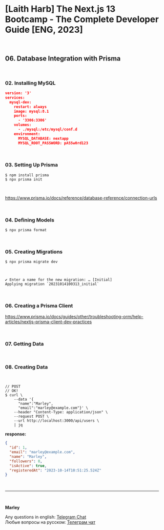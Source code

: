 # [Laith Harb] The Next.js 13 Bootcamp - The Complete Developer Guide [ENG, 2023]

<br/>

## 06. Database Integration with Prisma

<br/>

### 02. Installing MySQL

```json
version: '3'
services:
  mysql-dev:
    restart: always
    image: mysql:8.1
    ports:
      - '3306:3306'
    volumes:
      - ./mysql:/etc/mysql/conf.d
    environment:
      MYSQL_DATABASE: nextapp
      MYSQL_ROOT_PASSWORD: pA55w0rd123
```

<br/>

### 03. Setting Up Prisma

```
$ npm install prisma
$ npx prisma init
```

<br/>

https://www.prisma.io/docs/reference/database-reference/connection-urls

<br/>

### 04. Defining Models

```
$ npx prisma format
```

<br/>

### 05. Creating Migrations

```
$ npx prisma migrate dev
```

<br/>

```
✔ Enter a name for the new migration: … [Initial]
Applying migration `20231014100313_initial`
```

<br/>

### 06. Creating a Prisma Client

https://www.prisma.io/docs/guides/other/troubleshooting-orm/help-articles/nextjs-prisma-client-dev-practices

<br/>

### 07. Getting Data

<br/>

### 08. Creating Data

<br/>

```
// POST
// OK!
$ curl \
    --data '{
      "name":"Marley",
      "email":"marley@example.com"}' \
    --header "Content-Type: application/json" \
    --request POST \
    --url http://localhost:3000/api/users \
    | jq
```

**response:**

```json
{
  "id": 1,
  "email": "marley@example.com",
  "name": "Marley",
  "followers": 0,
  "isActive": true,
  "registeredAt": "2023-10-14T10:51:25.524Z"
}
```

<br/>

---

<br/>

**Marley**

Any questions in english: <a href="https://jsdev.org/chat/">Telegram Chat</a>  
Любые вопросы на русском: <a href="https://jsdev.ru/chat/">Телеграм чат</a>
